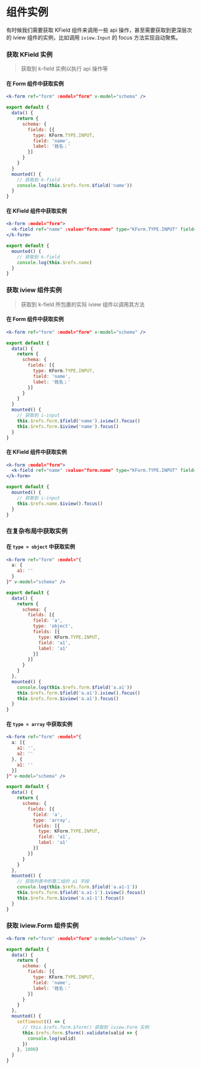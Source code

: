 # 组件实例

有时候我们需要获取 KField 组件来调用一些 api 操作，甚至需要获取到更深层次的 iview 组件的实例，比如调用 `iview.Input` 的 focus 方法实现自动聚焦。


### 获取 KField 实例
 
> 获取到 k-field 实例以执行 api 操作等

#### 在 Form 组件中获取实例

```jsx
<k-form ref="form" :model="form" v-model="schema" />
```

```js
export default {
  data() {
    return {
      schema: {
        fields: [{
          type: KForm.TYPE.INPUT,
          field: 'name',
          label: '姓名；'
        }] 
      }
    }
  }
  mounted() {
    // 获取到 k-field
    console.log(this.$refs.form.$field('name'))
  }
}
```

#### 在 KField 组件中获取实例

```jsx
<k-form :model="form">
  <k-field ref="name" :value="form.name" type="KForm.TYPE.INPUT" field="name" label="姓名：" />
</k-form>
```

```js
export default {
  mounted() {
    // 获取到 k-field
    console.log(this.$refs.name)
  }
}
```

### 获取 iview 组件实例

> 获取到 k-field 所包裹的实际 iview 组件以调用其方法

#### 在 Form 组件中获取实例

```jsx
<k-form ref="form" :model="form" v-model="schema" />
```

```js
export default {
  data() {
    return {
      schema: {
        fields: [{
          type: KForm.TYPE.INPUT,
          field: 'name',
          label: '姓名；'
        }] 
      }
    }
  }
  mounted() {
    // 获取到 i-input
    this.$refs.form.$field('name').iview().focus()
    this.$refs.form.$iview('name').focus()
  }
}
```

#### 在 KField 组件中获取实例

```jsx
<k-form :model="form">
  <k-field ref="name" :value="form.name" type="KForm.TYPE.INPUT" field="name" label="姓名：" />
</k-form>
```

```js
export default {
  mounted() {
    // 获取到 i-input
    this.$refs.name.$iview().focus()
  }
}
```

### 在复杂布局中获取实例

#### 在 `type = object` 中获取实例

```jsx
<k-form ref="form" :model="{
  a: {
    a1: ''
  }
}" v-model="schema" />
```

```js
export default {
  data() {
    return {
      schema: {
        fields: [{
          field: 'a',
          type: 'object',
          fields: [{
            type: KForm.TYPE.INPUT,
            field: 'a1',
            label: 'a1'
          }]
        }] 
      }
    }
  },
  mounted() {
    console.log(this.$refs.form.$field('a.a1'))
    this.$refs.form.$field('a.a1').iview().focus()
    this.$refs.form.$iview('a.a1').focus()
  }
}
```

#### 在 `type = array` 中获取实例

```jsx
<k-form ref="form" :model="{
  a: [{
    a1: '',
    a2: ''
  }, {
    a1: ''
  }]
}" v-model="schema" />
```

```js
export default {
  data() {
    return {
      schema: {
        fields: [{
          field: 'a',
          type: 'array',
          fields: [{
            type: KForm.TYPE.INPUT,
            field: 'a1',
            label: 'a1'
          }]
        }] 
      }
    }
  },
  mounted() {
    // 获取列表中的第二组的 a1 字段
    console.log(this.$refs.form.$field('a.a1-1'))
    this.$refs.form.$field('a.a1-1').iview().focus()
    this.$refs.form.$iview('a.a1-1').focus()
  }
}
```

### 获取 iview.Form 组件实例

```jsx
<k-form ref="form" :model="form" v-model="schema" />
```

```js
export default {
  data() {
    return {
      schema: {
        fields: [{
          type: KForm.TYPE.INPUT,
          field: 'name',
          label: '姓名：'
        }]
      }
    }
  },
  mounted() {
    setTimeout(() => {
      // this.$refs.form.$form() 获取到 iview.Form 实例
      this.$refs.form.$form().validate(valid => {
        console.log(valid)
      })
    }, 1000)
  }
}
```